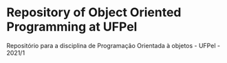 # Repository of Object Oriented Programming at UFPel
Repositório para a disciplina de Programação Orientada à objetos - UFPel - 2021/1

